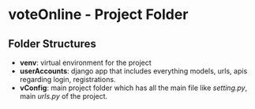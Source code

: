 # voteOnline - Project Folder

## Folder Structures

- **venv**: virtual environment for the project 
- **userAccounts**: django app that includes everything models, urls, apis regarding login, registrations.
- **vConfig**: main project folder which has all the main file like *setting.py*, main *urls.py* of the project.

